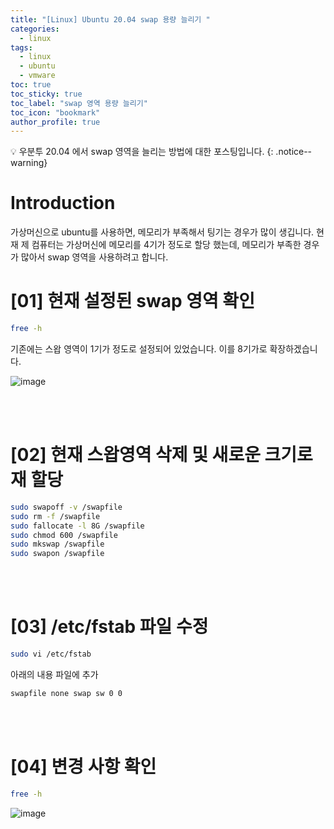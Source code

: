 ```yaml
---
title: "[Linux] Ubuntu 20.04 swap 용량 늘리기 "
categories:
  - linux
tags:
  - linux
  - ubuntu
  - vmware
toc: true
toc_sticky: true
toc_label: "swap 영역 용량 늘리기"
toc_icon: "bookmark"
author_profile: true
---
```


💡 우분투 20.04 에서 swap 영역을 늘리는 방법에 대한 포스팅입니다.
{: .notice--warning}

# Introduction
 가상머신으로 ubuntu를 사용하면, 메모리가 부족해서 팅기는 경우가 많이 생깁니다. 현재 제 컴퓨터는 가상머신에 메모리를 4기가 정도로 할당 했는데, 메모리가 부족한 경우가 많아서 swap 영역을 사용하려고 합니다.

# [01] 현재 설정된 swap 영역 확인
 ```bash
 free -h
 ```

 기존에는 스왑 영역이 1기가 정도로 설정되어 있었습니다. 이를 8기가로 확장하겠습니다.

 ![image](https://user-images.githubusercontent.com/33647663/152498024-9c35b073-a0c4-4201-a5ac-1b84aaabfb2d.png)

<br><br>

# [02] 현재 스왑영역 삭제 및 새로운 크기로 재 할당
  ```bash
  sudo swapoff -v /swapfile
  sudo rm -f /swapfile
  sudo fallocate -l 8G /swapfile
  sudo chmod 600 /swapfile
  sudo mkswap /swapfile
  sudo swapon /swapfile
  ```

<br><br>

# [03] /etc/fstab 파일 수정
  ```bash
  sudo vi /etc/fstab
  ```

  아래의 내용 파일에 추가

  ```md
  swapfile none swap sw 0 0
  ```

<br><br>

# [04] 변경 사항 확인
  ```bash
  free -h
  ```

  ![image](https://user-images.githubusercontent.com/33647663/152498575-b8aee7cc-1f80-4f83-8655-284d4e4ae38a.png)

